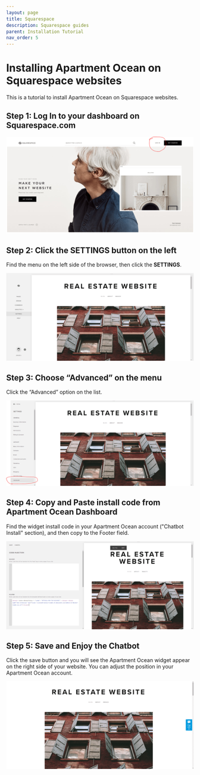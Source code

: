 ```yaml
---
layout: page
title: Squarespace
description: Squarespace guides 
parent: Installation Tutorial
nav_order: 5
---
```


# Installing Apartment Ocean on Squarespace websites

This is a tutorial to install Apartment Ocean on Squarespace websites.

## Step 1: Log In to your dashboard on Squarespace.com

<img src="/assets/images/sq1.png">

## Step 2: Click the SETTINGS button on the left

Find the menu on the left side of the browser, then click the **SETTINGS**.

<img src="/assets/images/sq2.png">

## Step 3: Choose “Advanced” on the menu

Click the “Advanced” option on the list.

<img src="/assets/images/sq3.png">

## Step 4: Copy and Paste install code from Apartment Ocean Dashboard

Find the widget install code in your Apartment Ocean account ("Chatbot Install" section), and then copy to the Footer field.

<img src="/assets/images/sq4.png">

## Step 5: Save and Enjoy the Chatbot

Click the save button and you will see the Apartment Ocean widget appear on the right side of your website. You can adjust the position in your Apartment Ocean account.

<img src="/assets/images/sq5.png">
